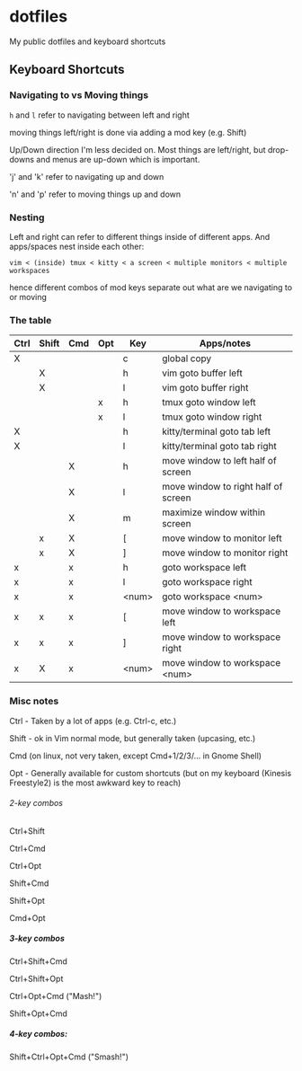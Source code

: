 # dotfiles
My public dotfiles and keyboard shortcuts

## Keyboard Shortcuts


### Navigating to vs Moving things
`h` and `l` refer to navigating between left and right

moving things left/right is done via adding a mod key (e.g. Shift)

Up/Down direction I'm less decided on. Most things are left/right, but drop-downs and menus are up-down which is important.

'j' and 'k' refer to navigating up and down

'n' and 'p' refer to moving things up and down

### Nesting
Left and right can refer to different things inside of different apps.
And apps/spaces nest inside each other:
```
vim < (inside) tmux < kitty < a screen < multiple monitors < multiple workspaces
```

hence different combos of mod keys separate out what are we navigating to or moving 

### The table
| Ctrl | Shift | Cmd | Opt | Key     | Apps/notes                          |
| ---- | ----- | --- | --- | ------- | ----------------------------------- |
| X    |       |     |     | c       | global copy                         |
|      | X     |     |     | h       | vim goto buffer left                |
|      | X     |     |     | l       | vim goto buffer right               |
|  |       |     |  x   | h       | tmux goto window left               |
|  |       |     |  x   | l       | tmux goto window right              |
| X    |      |     |     | h       | kitty/terminal goto tab left        |
| X    |      |     |     | l       | kitty/terminal goto tab right       |
|      |       | X   |     | h      | move window to left half of screen  |
|      |       | X   |     | l      | move window to right half of screen |
|      |       | X   |     | m       | maximize window within screen       |
|     |  x     | X   |     | \[      | move window to monitor left         |
|     |  x     | X   |     | ]       | move window to monitor right        |
|  x    |       | x    |    | h       | goto workspace left                 |
|  x    |       | x   |    | l       | goto workspace right                |
|  x    |       | x    |    | \<num\> | goto workspace \<num\>              |
|  x    | x      |  x   |    | \[      | move window to workspace left       |
|  x    | x      |  x   |    | \]      | move window to workspace right      |
|  x    | X     |  x   |   | \<num\> | move window to workspace \<num\>    |

### Misc notes
Ctrl - Taken by a lot of apps (e.g. Ctrl-c, etc.)

Shift - ok in Vim normal mode, but generally taken (upcasing, etc.)

Cmd (on linux, not very taken, except Cmd+1/2/3/... in Gnome Shell)

Opt - Generally available for custom shortcuts (but on my keyboard (Kinesis Freestyle2) is the most awkward key to reach)

###### 2-key combos
Ctrl+Shift 

Ctrl+Cmd 

Ctrl+Opt

Shift+Cmd

Shift+Opt

Cmd+Opt

##### 3-key combos
Ctrl+Shift+Cmd

Ctrl+Shift+Opt

Ctrl+Opt+Cmd ("Mash!")

Shift+Opt+Cmd

##### 4-key combos:
Shift+Ctrl+Opt+Cmd ("Smash!")

